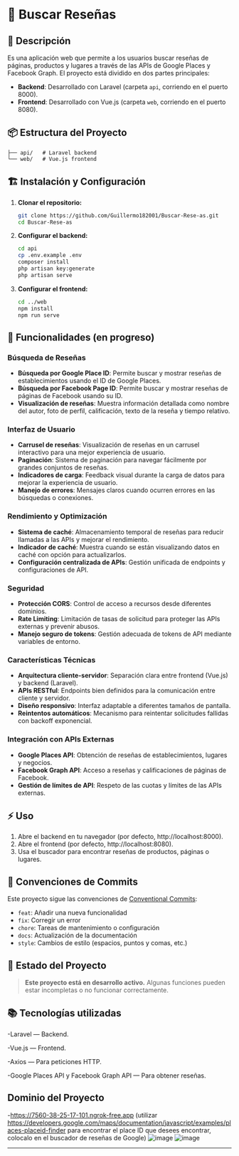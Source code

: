 # 📝 Buscar Reseñas

## 🚀 Descripción

Es una aplicación web que permite a los usuarios buscar reseñas de páginas, productos y lugares a través de las APIs de Google Places y Facebook Graph. El proyecto está dividido en dos partes principales:

- **Backend**: Desarrollado con Laravel (carpeta `api`, corriendo en el puerto 8000).
- **Frontend**: Desarrollado con Vue.js (carpeta `web`, corriendo en el puerto 8080).

## 📦 Estructura del Proyecto

```
├── api/   # Laravel backend
└── web/   # Vue.js frontend
```

## 🏗️ Instalación y Configuración

1. **Clonar el repositorio:**

   ```bash
   git clone https://github.com/Guillermo182001/Buscar-Rese-as.git
   cd Buscar-Rese-as
   ```

2. **Configurar el backend:**

   ```bash
   cd api
   cp .env.example .env
   composer install
   php artisan key:generate
   php artisan serve
   ```

3. **Configurar el frontend:**

   ```bash
   cd ../web
   npm install
   npm run serve
   ```

## 🌟 Funcionalidades (en progreso)

### Búsqueda de Reseñas

- **Búsqueda por Google Place ID**: Permite buscar y mostrar reseñas de establecimientos usando el ID de Google Places.
- **Búsqueda por Facebook Page ID**: Permite buscar y mostrar reseñas de páginas de Facebook usando su ID.
- **Visualización de reseñas**: Muestra información detallada como nombre del autor, foto de perfil, calificación, texto de la reseña y tiempo relativo.


### Interfaz de Usuario

- **Carrusel de reseñas**: Visualización de reseñas en un carrusel interactivo para una mejor experiencia de usuario.
- **Paginación**: Sistema de paginación para navegar fácilmente por grandes conjuntos de reseñas.
- **Indicadores de carga**: Feedback visual durante la carga de datos para mejorar la experiencia de usuario.
- **Manejo de errores**: Mensajes claros cuando ocurren errores en las búsquedas o conexiones.


### Rendimiento y Optimización

- **Sistema de caché**: Almacenamiento temporal de reseñas para reducir llamadas a las APIs y mejorar el rendimiento.
- **Indicador de caché**: Muestra cuando se están visualizando datos en caché con opción para actualizarlos.
- **Configuración centralizada de APIs**: Gestión unificada de endpoints y configuraciones de API.


### Seguridad

- **Protección CORS**: Control de acceso a recursos desde diferentes dominios.
- **Rate Limiting**: Limitación de tasas de solicitud para proteger las APIs externas y prevenir abusos.
- **Manejo seguro de tokens**: Gestión adecuada de tokens de API mediante variables de entorno.


### Características Técnicas

- **Arquitectura cliente-servidor**: Separación clara entre frontend (Vue.js) y backend (Laravel).
- **APIs RESTful**: Endpoints bien definidos para la comunicación entre cliente y servidor.
- **Diseño responsivo**: Interfaz adaptable a diferentes tamaños de pantalla.
- **Reintentos automáticos**: Mecanismo para reintentar solicitudes fallidas con backoff exponencial.


### Integración con APIs Externas

- **Google Places API**: Obtención de reseñas de establecimientos, lugares y negocios.
- **Facebook Graph API**: Acceso a reseñas y calificaciones de páginas de Facebook.
- **Gestión de límites de API**: Respeto de las cuotas y límites de las APIs externas.

## ⚡ Uso

1. Abre el backend en tu navegador (por defecto, http\://localhost:8000).
2. Abre el frontend (por defecto, http\://localhost:8080).
3. Usa el buscador para encontrar reseñas de productos, páginas o lugares.

## 📄 Convenciones de Commits

Este proyecto sigue las convenciones de [Conventional Commits](https://www.conventionalcommits.org/):

- `feat`: Añadir una nueva funcionalidad
- `fix`: Corregir un error
- `chore`: Tareas de mantenimiento o configuración
- `docs`: Actualización de la documentación
- `style`: Cambios de estilo (espacios, puntos y comas, etc.)

## 📢 Estado del Proyecto

> **Este proyecto está en desarrollo activo.** Algunas funciones pueden estar incompletas o no funcionar correctamente.

## 📚 Tecnologías utilizadas

-Laravel — Backend.

-Vue.js — Frontend.

-Axios — Para peticiones HTTP.

-Google Places API y Facebook Graph API — Para obtener reseñas.

## Dominio del Proyecto

-https://7560-38-25-17-101.ngrok-free.app (utilizar https://developers.google.com/maps/documentation/javascript/examples/places-placeid-finder para encontrar el place ID que desees encontrar, colocalo en el buscador de reseñas de Google)
![image](https://github.com/user-attachments/assets/3f2de2c5-065e-43cf-9879-8d9ad5e06894)
![image](https://github.com/user-attachments/assets/1aa6619e-3360-4022-bea2-8ecf85c4fbb4)

---

